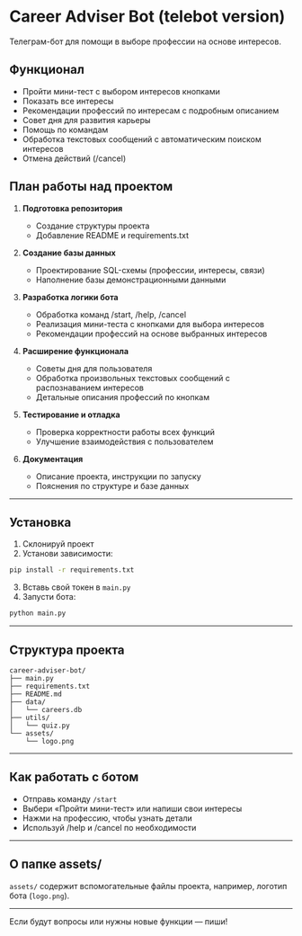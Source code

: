 
# Career Adviser Bot (telebot version)

Телеграм-бот для помощи в выборе профессии на основе интересов.

## Функционал

- Пройти мини-тест с выбором интересов кнопками
- Показать все интересы
- Рекомендации профессий по интересам с подробным описанием
- Совет дня для развития карьеры
- Помощь по командам
- Обработка текстовых сообщений с автоматическим поиском интересов
- Отмена действий (/cancel)

## План работы над проектом

1. **Подготовка репозитория**
    - Создание структуры проекта
    - Добавление README и requirements.txt

2. **Создание базы данных**
    - Проектирование SQL-схемы (профессии, интересы, связи)
    - Наполнение базы демонстрационными данными

3. **Разработка логики бота**
    - Обработка команд /start, /help, /cancel
    - Реализация мини-теста с кнопками для выбора интересов
    - Рекомендации профессий на основе выбранных интересов

4. **Расширение функционала**
    - Советы дня для пользователя
    - Обработка произвольных текстовых сообщений с распознаванием интересов
    - Детальные описания профессий по кнопкам

5. **Тестирование и отладка**
    - Проверка корректности работы всех функций
    - Улучшение взаимодействия с пользователем

6. **Документация**
    - Описание проекта, инструкции по запуску
    - Пояснения по структуре и базе данных

---

## Установка

1. Склонируй проект
2. Установи зависимости:

```bash
pip install -r requirements.txt
```

3. Вставь свой токен в `main.py`
4. Запусти бота:

```bash
python main.py
```

---

## Структура проекта

```
career-adviser-bot/
├── main.py
├── requirements.txt
├── README.md
├── data/
│   └── careers.db
├── utils/
│   └── quiz.py
└── assets/
    └── logo.png
```

---

## Как работать с ботом

- Отправь команду `/start`
- Выбери «Пройти мини-тест» или напиши свои интересы
- Нажми на профессию, чтобы узнать детали
- Используй /help и /cancel по необходимости

---

## О папке assets/

`assets/` содержит вспомогательные файлы проекта, например, логотип бота (`logo.png`).

---

Если будут вопросы или нужны новые функции — пиши!
